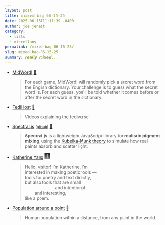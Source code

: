 ```yaml
---
layout: post
title: 𝕞𝕚𝕩𝕖𝕕 𝕓𝕒𝕘 𝟘𝟞-𝟙𝟝-𝟚𝟝
date: 2025-06-15T11:11:39 -0400
author: joe jenett
category:
  - lists
  - miscellany
permalink: /mixed-bag-06-15-25/
slug: mixed-bag-06-15-25
summary: 𝙧𝙚𝙖𝙡𝙡𝙮 𝙢𝙞𝙭𝙚𝙙...
---
```

<ul class="links">
	<li><a title="MidWord! The world's favorite word guessing game" href="https://midword.com/">MidWord!</a> <a title="source" href="https://pinboard.in/u:tdjones">📌</a><blockquote><p>For each game, MidWord! will randomly pick a secret word from the English dictionary. Your challenge is to guess what the secret word is. For each guess, you'll be told whether it comes before or after the secret word in the dictionary. </p></blockquote></li>
	<li><a title="FediHost - Fediverse news and information" href="https://video.fedihost.co/">FediHost</a> <a title="source" href="https://pinboard.in/u:cogdog">📌</a><blockquote><p>Videos explaining the fediverse</p></blockquote></li>
	<li><a href="https://onedayofcrypto.art/">Spectral.js</a> <small>(<a href="https://github.com/rvanwijnen/spectral.js">github</a>)</small> <a title="source" href="https://pinboard.in/u:stephanieleary">📌</a><blockquote><p><strong>Spectral.js</strong> is a lightweight JavaScript library for <strong>realistic pigment mixing</strong>, using the <a href="https://en.wikipedia.org/wiki/Kubelka%E2%80%93Munk_theory">Kubelka-Munk theory</a> to simulate how real paints absorb and scatter light.</p></blockquote></li>
	<li><a title="a poetic programmer" href="https://kayserifserif.place/">Katherine Yang</a> <a href="https://pinboard.in/u:mikael" title="thx mikael!"><img src="/images/mikael.png" width="18" height="18" alt="thx mikael!" class="va-m"></a><blockquote><p>Hello, visitor! I’m Katherine. I’m<br>interested in making poetic tools —<br>tools for poetry and text directly,<br>but also tools that are small<br> &nbsp;&nbsp;&nbsp;&nbsp;&nbsp;&nbsp;&nbsp;&nbsp;&nbsp;&nbsp;&nbsp;&nbsp;&nbsp;&nbsp;&nbsp;&nbsp;&nbsp;&nbsp;&nbsp;&nbsp;&nbsp;&nbsp;&nbsp;&nbsp;&nbsp;and intentional<br>&nbsp;&nbsp;&nbsp;&nbsp;&nbsp;&nbsp;&nbsp;&nbsp;and interesting,<br>like a poem.</p></blockquote></li>
	<li><a href="https://www.tomforth.co.uk/circlepopulations/">Population around a point</a> <a title="source" href="https://pinboard.in/u:effulgence">📌</a><blockquote><p>Human population within a distance, from any point in the world.</p></blockquote></li>
</ul>
<a href="https://brid.gy/publish/mastodon"></a>
